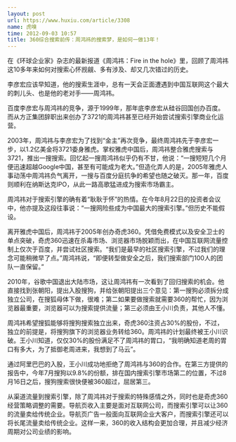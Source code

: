 ```yaml
---
layout: post
url: https://www.huxiu.com/article/3308
name: 虎嗅
time: 2012-09-03 10:57
title: 360综合搜索前传：周鸿祎的搜索梦，是如何一做13年！
---
```

在《环球企业家》杂志的最新报道《周鸿祎：Fire in the hole》里，回顾了周鸿祎这10多年来如何对搜索心怀觊觎、多有涉及、却又几次错过的历史。

李彦宏应该早知道，他的搜索生涯中，总有一天会正面遭遇到中国互联网这个最大的刺儿头、也是他的老对手——周鸿祎。

百度李彦宏与周鸿祎的竞争，源于1999年，那年底李彦宏从硅谷回国创办百度。而从方正集团辞职出来创办了3721的周鸿祎甚至已经开始尝试搜索引擎商业化运营。

2003年，周鸿祎与李彦宏为了找到“金主”再次竞争，最终周鸿祎先于李彦宏一步，以1.2亿美金将3721委身雅虎。掌权雅虎中国后，周鸿祎整合雅虎搜索与3721，推出一搜搜索。回忆起一搜周鸿祎似乎仍有不甘，他说：“一搜短短几个月便迅速超越Google中国，甚至有可能成为老大。”但造化弄人的是，2005年雅虎人事动荡中周鸿祎负气离开，一搜与百度分庭抗争的希望也随之破灭。那一年，百度则顺利在纳斯达克IPO，从此一路高歌猛进成为搜索市场霸主。

周鸿祎对于搜索引擎的确有着“耿耿于怀”的热情。在今年8月22日的投资者会议中，他亦提及这段往事说：“一搜网险些成为中国最大的搜索引擎。”但历史不能假设。

离开雅虎中国后，周鸿祎于2005年创办奇虎360。凭借免费模式以及安全卫士的单点突破，奇虎360迅速在杀毒市场、浏览器市场脱颖而出，在中国互联网流量控制上仅次于百度，并尝试社区搜索。“我们是最早的社区搜索引擎，不过我们的理念可能稍微早了点。”周鸿祎说，“即便转型做安全之后，我们搜索部门100人的团队一直保留。”

2010年，谷歌中国退出大陆市场，这让周鸿祎有一次看到了回归搜索的机会。他直接找到张朝阳，提出入股搜狗，并给张朝阳提出三个意见：第一搜狗必须拆分成独立公司，在搜狐母体下做，很难；第二如果要做搜索就需要360的帮忙，因为浏览器最重要，浏览器可以为搜索提供流量；第三必须由王小川负责，其他人不懂。

周鸿祎希望搜狐能够将搜狗搜索独立出来，奇虎360注资占30%的股份，不过，独立的前提是，将搜狗旗下的浏览器业务转给360。周鸿祎的计划最终被王小川识破。王小川知道，仅仅30%的股份满足不了周鸿祎的胃口，“我明确知道老周的胃口有多大，为了抵御老周进来，我想到了马云”。

通过阿里巴巴的入股，王小川成功地拒绝了周鸿祎与360的合作。在第三方提供的报告中，今年7月搜狗以9.8%的份额，排在国内搜索引擎市场第二的位置，不过8月16日之后，搜狗搜索很快便被360超过，屈居第三。

从渠道流量到搜索引擎，除了周鸿祎对于搜索的特殊感情之外，同时也是奇虎360经营策略调整的需要。导航页收入主要是面对互联网公司，而搜索引擎可以让360的流量卖给传统企业。导航页广告一般面向互联网企业大客户，而搜索引擎还可以将长尾流量卖给传统企业。这样一来，360的收入结构会更加合理，并且减少经济周期对公司业绩的影响。

